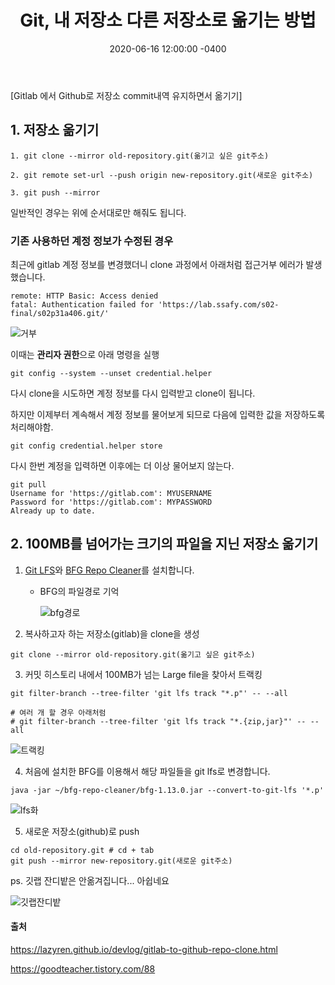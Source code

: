 ﻿---
title: "Git, 내 저장소 다른 저장소로 옮기는 방법"
date: 2020-06-16 12:00:00 -0400
categories: Study
---

[Gitlab 에서 Github로 저장소 commit내역 유지하면서 옮기기]



## 1. 저장소 옮기기

```
1. git clone --mirror old-repository.git(옮기고 싶은 git주소)

2. git remote set-url --push origin new-repository.git(새로운 git주소)

3. git push --mirror
```

일반적인 경우는 위에 순서대로만 해줘도 됩니다.



### 기존 사용하던 계정 정보가 수정된 경우

최근에 gitlab 계정 정보를 변경했더니 clone 과정에서 아래처럼 접근거부 에러가 발생했습니다.

```
remote: HTTP Basic: Access denied
fatal: Authentication failed for 'https://lab.ssafy.com/s02-final/s02p31a406.git/'
```

![거부](../../assets/images/study/git_mirror/거부.JPG)



이때는 **관리자 권한**으로 아래 명령을 실행

```
git config --system --unset credential.helper
```

다시 clone을 시도하면 계정 정보를 다시 입력받고 clone이 됩니다.



하지만 이제부터 계속해서 계정 정보를 물어보게 되므로 다음에 입력한 값을 저장하도록 처리해야함.

```
git config credential.helper store
```

다시 한번 계정을 입력하면 이후에는 더 이상 물어보지 않는다.

```
git pull
Username for 'https://gitlab.com': MYUSERNAME
Password for 'https://gitlab.com': MYPASSWORD
Already up to date.
```




## 2. 100MB를 넘어가는 크기의 파일을 지닌 저장소 옮기기



1. [Git LFS](#https://git-lfs.github.com/)와 [BFG Repo Cleaner](#https://rtyley.github.io/bfg-repo-cleaner/)를 설치합니다.

   - BFG의 파일경로 기억

     ![bfg경로](../../assets/images/study/git_mirror/bfg경로.JPG)

2. 복사하고자 하는 저장소(gitlab)을 clone을 생성

```
git clone --mirror old-repository.git(옮기고 싶은 git주소)
```

   

3.  커밋 히스토리 내에서 100MB가 넘는 Large file을 찾아서 트랙킹

```
git filter-branch --tree-filter 'git lfs track "*.p"' -- --all
   
# 여러 개 할 경우 아래처럼
# git filter-branch --tree-filter 'git lfs track "*.{zip,jar}"' -- --all
```

![트랙킹](../../assets/images/study/git_mirror/트랙킹.JPG)



4. 처음에 설치한 BFG를 이용해서 해당 파일들을 git lfs로 변경합니다.

```
java -jar ~/bfg-repo-cleaner/bfg-1.13.0.jar --convert-to-git-lfs '*.p'
```

![lfs화](../../assets/images/study/git_mirror/lfs화.JPG)



5. 새로운 저장소(github)로 push

```
cd old-repository.git # cd + tab
git push --mirror new-repository.git(새로운 git주소)
```

   


ps. 깃랩 잔디밭은 안옮겨집니다... 아쉽네요

![깃랩잔디밭](../../assets/images/study/git_mirror/깃랩잔디밭.JPG)



#### 출처

https://lazyren.github.io/devlog/gitlab-to-github-repo-clone.html

https://goodteacher.tistory.com/88